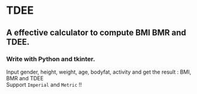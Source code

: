TDEE 
==
## A effective calculator to compute BMI BMR and TDEE.  
### Write with Python and tkinter.  
Input gender, height, weight, age, bodyfat, activity and get the result : BMI, BMR and TDEE   
Support `Imperial` and `Metric` !!
